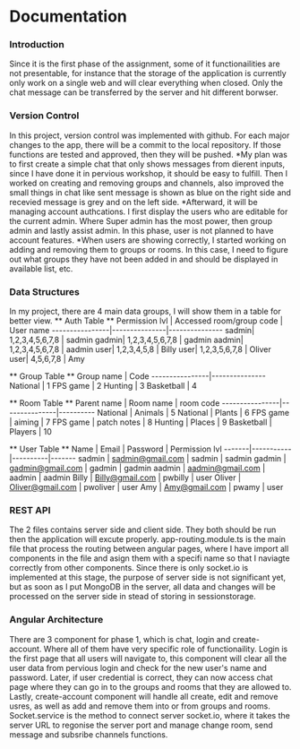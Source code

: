 # Documentation 
### Introduction
Since it is the first phase of the assignment, some of it functionailities are not presentable, for instance that the storage of the application is currently only work on a single 
web and will clear everything when closed. Only the chat message can be transferred by the server and hit different borwser.

### Version Control
In this project, version control was implemented with github. For each major changes to the app, there will be a commit to the local repository. If those functions are tested and 
approved, then they will be pushed. 
*My plan was to first create a simple chat that only shows messages from dierent inputs, since I have done it in pervious workshop, it should be
easy to fulfill. Then I worked on creating and removing groups and channels, also improved the small things in chat like sent message is shown as blue on the right side and 
recevied message is grey and on the left side. 
*Afterward, it will be managing account authcations. I first display the users who are editable for the current admin. Where Super admin has the most power, then group admin and 
lastly assist admin. In this phase, user is not planned to have account features. 
*When users are showing correctly, I started working on adding and removing them to groups or rooms. In this case, I need to figure out what groups they have not been added in and 
should be displayed in available list, etc.

### Data Structures
In my project, there are 4 main data groups, I will show them in a table for better view.
** Auth Table **
Permission lvl | Accessed room/group code | User name
----------------|---------------|---------------
sadmin| 1,2,3,4,5,6,7,8 | sadmin
gadmin| 1,2,3,4,5,6,7,8 | gadmin
aadmin| 1,2,3,4,5,6,7,8 | aadmin
user| 1,2,3,4,5,8 | Billy
user| 1,2,3,5,6,7,8 | Oliver
user| 4,5,6,7,8 | Amy

** Group Table **
Group name | Code
----------------|---------------
National | 1
FPS game | 2
Hunting | 3
Basketball | 4

** Room Table **
Parent name | Room name | room code
----------------|---------------|----------
National | Animals | 5
National | Plants | 6
FPS game | aiming | 7
FPS game | patch notes | 8
Hunting | Places | 9
Basketball | Players | 10

** User Table **
Name | Email | Password | Permission lvl
-------|-----------|----------|-------
sadmin | sadmin@gmail.com | sadmin | sadmin
gadmin | gadmin@gmail.com | gadmin | gadmin
aadmin | aadmin@gmail.com | aadmin | aadmin
Billy | Billy@gmail.com | pwbilly | user
Oliver | Oliver@gmail.com | pwoliver | user
Amy | Amy@gmail.com | pwamy | user

### REST API
The 2 files contains server side and client side. They both should be run then the application will excute properly. app-routing.module.ts is the main file that process the
routing between angular pages, where I have import all components in the file and asign them with a specifi name so that I naviagte correctly from other components. Since there is 
only socket.io is implemented at this stage, the purpose of server side is not significant yet, but as soon as I put MongoDB in the server, all data and changes will be processed 
on the server side in stead of storing in sessionstorage.

### Angular Architecture 
There are 3 component for phase 1, which is chat, login and create-account. Where all of them have very specific role of functionaility. Login is the first page that all users 
will navigate to, this component will clear all the user data from pervious login and check for the new user's name and password. Later, if user credential is correct, they can
now access chat page where they can go in to the groups and rooms that they are allowed to. Lastly, create-account component will handle all create, edit and remove usres, as well
as add and remove them into or from groups and rooms. Socket.service is the method to connect server socket.io, where it takes the server URL to regonise the server port and 
manage change room, send message and subsribe channels functions.
